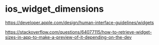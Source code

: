 # ios_widget_dimensions

https://developer.apple.com/design/human-interface-guidelines/widgets

https://stackoverflow.com/questions/64077115/how-to-retrieve-widget-sizes-in-app-to-make-a-preview-of-it-depending-on-the-dev
